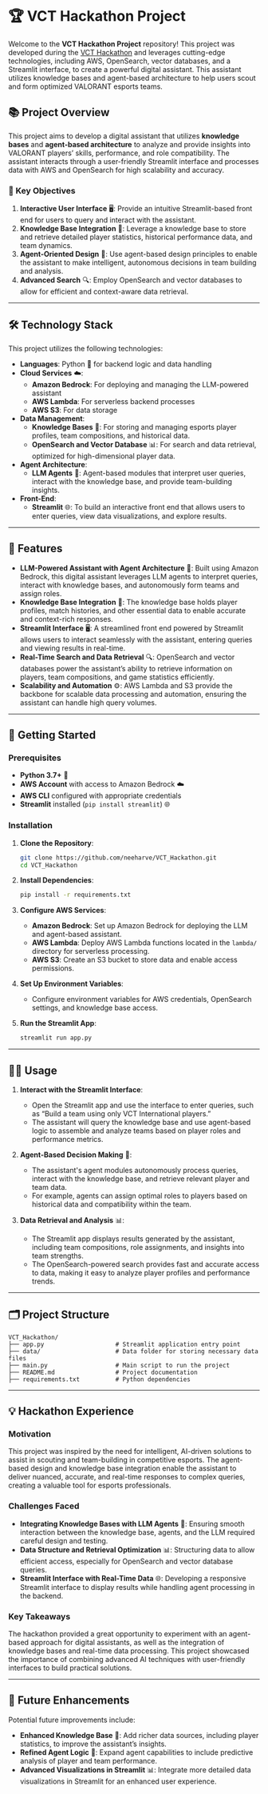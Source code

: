 
# 🏆 VCT Hackathon Project

Welcome to the **VCT Hackathon Project** repository! This project was developed during the [VCT Hackathon](https://vcthackathon.devpost.com/?ref_feature=challenge&ref_medium=discover) and leverages cutting-edge technologies, including AWS, OpenSearch, vector databases, and a Streamlit interface, to create a powerful digital assistant. This assistant utilizes knowledge bases and agent-based architecture to help users scout and form optimized VALORANT esports teams.

## 📚 Project Overview

This project aims to develop a digital assistant that utilizes **knowledge bases** and **agent-based architecture** to analyze and provide insights into VALORANT players’ skills, performance, and role compatibility. The assistant interacts through a user-friendly Streamlit interface and processes data with AWS and OpenSearch for high scalability and accuracy.

### 🎯 Key Objectives

1. **Interactive User Interface** 🖥️: Provide an intuitive Streamlit-based front end for users to query and interact with the assistant.
2. **Knowledge Base Integration** 📖: Leverage a knowledge base to store and retrieve detailed player statistics, historical performance data, and team dynamics.
3. **Agent-Oriented Design** 🤖: Use agent-based design principles to enable the assistant to make intelligent, autonomous decisions in team building and analysis.
4. **Advanced Search** 🔍: Employ OpenSearch and vector databases to allow for efficient and context-aware data retrieval.

---

## 🛠️ Technology Stack

This project utilizes the following technologies:

- **Languages**: Python 🐍 for backend logic and data handling
- **Cloud Services** ☁️:
  - **Amazon Bedrock**: For deploying and managing the LLM-powered assistant
  - **AWS Lambda**: For serverless backend processes
  - **AWS S3**: For data storage
- **Data Management**:
  - **Knowledge Bases** 📘: For storing and managing esports player profiles, team compositions, and historical data.
  - **OpenSearch and Vector Database** 📊: For search and data retrieval, optimized for high-dimensional player data.
- **Agent Architecture**:
  - **LLM Agents** 🤖: Agent-based modules that interpret user queries, interact with the knowledge base, and provide team-building insights.
- **Front-End**:
  - **Streamlit** 🌐: To build an interactive front end that allows users to enter queries, view data visualizations, and explore results.

---

## 🌟 Features

- **LLM-Powered Assistant with Agent Architecture** 🤖: Built using Amazon Bedrock, this digital assistant leverages LLM agents to interpret queries, interact with knowledge bases, and autonomously form teams and assign roles.
- **Knowledge Base Integration** 📖: The knowledge base holds player profiles, match histories, and other essential data to enable accurate and context-rich responses.
- **Streamlit Interface** 🖥️: A streamlined front end powered by Streamlit allows users to interact seamlessly with the assistant, entering queries and viewing results in real-time.
- **Real-Time Search and Data Retrieval** 🔍: OpenSearch and vector databases power the assistant’s ability to retrieve information on players, team compositions, and game statistics efficiently.
- **Scalability and Automation** ⚙️: AWS Lambda and S3 provide the backbone for scalable data processing and automation, ensuring the assistant can handle high query volumes.

---

## 🚀 Getting Started

### Prerequisites

- **Python 3.7+** 🐍
- **AWS Account** with access to Amazon Bedrock ☁️
- **AWS CLI** configured with appropriate credentials
- **Streamlit** installed (`pip install streamlit`) 🌐

### Installation

1. **Clone the Repository**:
   ```bash
   git clone https://github.com/neeharve/VCT_Hackathon.git
   cd VCT_Hackathon
   ```

2. **Install Dependencies**:
   ```bash
   pip install -r requirements.txt
   ```

3. **Configure AWS Services**:
   - **Amazon Bedrock**: Set up Amazon Bedrock for deploying the LLM and agent-based assistant.
   - **AWS Lambda**: Deploy AWS Lambda functions located in the `lambda/` directory for serverless processing.
   - **AWS S3**: Create an S3 bucket to store data and enable access permissions.

4. **Set Up Environment Variables**:
   - Configure environment variables for AWS credentials, OpenSearch settings, and knowledge base access.

5. **Run the Streamlit App**:
   ```bash
   streamlit run app.py
   ```

---

## 🧑‍💻 Usage

1. **Interact with the Streamlit Interface**:
   - Open the Streamlit app and use the interface to enter queries, such as “Build a team using only VCT International players.”
   - The assistant will query the knowledge base and use agent-based logic to assemble and analyze teams based on player roles and performance metrics.

2. **Agent-Based Decision Making** 🤖:
   - The assistant's agent modules autonomously process queries, interact with the knowledge base, and retrieve relevant player and team data.
   - For example, agents can assign optimal roles to players based on historical data and compatibility within the team.

3. **Data Retrieval and Analysis** 📊:
   - The Streamlit app displays results generated by the assistant, including team compositions, role assignments, and insights into team strengths.
   - The OpenSearch-powered search provides fast and accurate access to data, making it easy to analyze player profiles and performance trends.

---

## 🗂️ Project Structure

```plaintext
VCT_Hackathon/
├── app.py                    # Streamlit application entry point
├── data/                     # Data folder for storing necessary data files
├── main.py                   # Main script to run the project
├── README.md                 # Project documentation
├── requirements.txt          # Python dependencies
```

---

## 💡 Hackathon Experience

### Motivation

This project was inspired by the need for intelligent, AI-driven solutions to assist in scouting and team-building in competitive esports. The agent-based design and knowledge base integration enable the assistant to deliver nuanced, accurate, and real-time responses to complex queries, creating a valuable tool for esports professionals.

### Challenges Faced

- **Integrating Knowledge Bases with LLM Agents** 🧠: Ensuring smooth interaction between the knowledge base, agents, and the LLM required careful design and testing.
- **Data Structure and Retrieval Optimization** 📊: Structuring data to allow efficient access, especially for OpenSearch and vector database queries.
- **Streamlit Interface with Real-Time Data** 🌐: Developing a responsive Streamlit interface to display results while handling agent processing in the backend.

### Key Takeaways

The hackathon provided a great opportunity to experiment with an agent-based approach for digital assistants, as well as the integration of knowledge bases and real-time data processing. This project showcased the importance of combining advanced AI techniques with user-friendly interfaces to build practical solutions.

---

## 🔮 Future Enhancements

Potential future improvements include:

- **Enhanced Knowledge Base** 📖: Add richer data sources, including player statistics, to improve the assistant’s insights.
- **Refined Agent Logic** 🤖: Expand agent capabilities to include predictive analysis of player and team performance.
- **Advanced Visualizations in Streamlit** 📊: Integrate more detailed data visualizations in Streamlit for an enhanced user experience.
